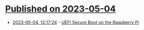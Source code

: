 # [Published on 2023-05-04](index.md)

* [2023-05-04, 12:17:24](https://lobste.rs/s/gls60k/uefi_secure_boot_on_raspberry_pi) - [UEFI Secure Boot on the Raspberry Pi](https://www.linux.it/~ema/posts/secure-boot-rpi/)

